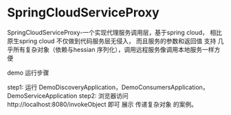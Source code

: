 # SpringCloudServiceProxy
SpringCloudServiceProxy-一个实现代理服务调用层，基于spring cloud，
相比原生spring cloud 不仅做到代码服务层无侵入，
而且服务的参数和返回值 支持 几乎所有复杂对象（依赖与hessian 序列化），调用远程服务像调用本地服务一样方便



demo 运行步骤

step1: 运行 DemoDiscoveryApplication，DemoConsumersApplication，DemoServiceApplication
step2: 浏览器访问 http://localhost:8080/invokeObject 即可 展示 传递复杂对象 的案例。

